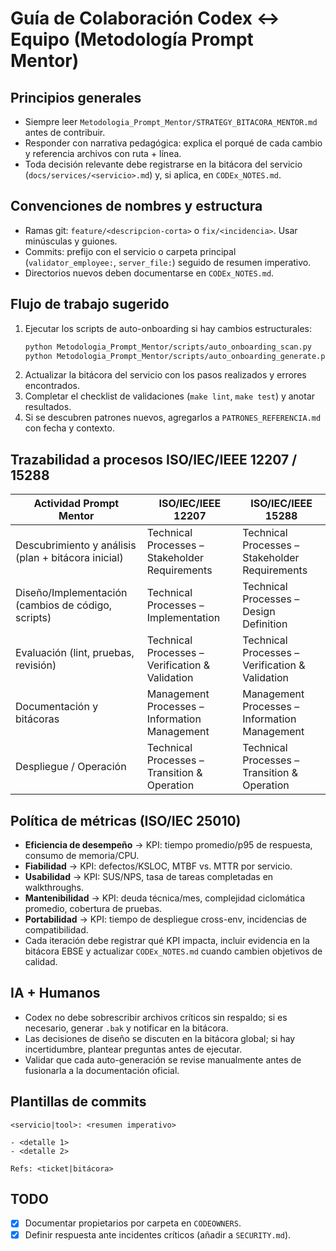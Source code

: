 # Guía de Colaboración Codex ↔ Equipo (Metodología Prompt Mentor)

## Principios generales
- Siempre leer `Metodologia_Prompt_Mentor/STRATEGY_BITACORA_MENTOR.md` antes de contribuir.
- Responder con narrativa pedagógica: explica el porqué de cada cambio y referencia archivos con ruta + línea.
- Toda decisión relevante debe registrarse en la bitácora del servicio (`docs/services/<servicio>.md`) y, si aplica, en `CODEx_NOTES.md`.

## Convenciones de nombres y estructura
- Ramas git: `feature/<descripcion-corta>` o `fix/<incidencia>`. Usar minúsculas y guiones.
- Commits: prefijo con el servicio o carpeta principal (`validator_employee:`, `server_file:`) seguido de resumen imperativo.
- Directorios nuevos deben documentarse en `CODEx_NOTES.md`.

## Flujo de trabajo sugerido
1. Ejecutar los scripts de auto-onboarding si hay cambios estructurales:
   ```bash
   python Metodologia_Prompt_Mentor/scripts/auto_onboarding_scan.py
   python Metodologia_Prompt_Mentor/scripts/auto_onboarding_generate.py
   ```
2. Actualizar la bitácora del servicio con los pasos realizados y errores encontrados.
3. Completar el checklist de validaciones (`make lint`, `make test`) y anotar resultados.
4. Si se descubren patrones nuevos, agregarlos a `PATRONES_REFERENCIA.md` con fecha y contexto.

## Trazabilidad a procesos ISO/IEC/IEEE 12207 / 15288
| Actividad Prompt Mentor | ISO/IEC/IEEE 12207 | ISO/IEC/IEEE 15288 |
|------------------------|--------------------|--------------------|
| Descubrimiento y análisis (plan + bitácora inicial) | Technical Processes – Stakeholder Requirements | Technical Processes – Stakeholder Requirements |
| Diseño/Implementación (cambios de código, scripts) | Technical Processes – Implementation | Technical Processes – Design Definition |
| Evaluación (lint, pruebas, revisión) | Technical Processes – Verification & Validation | Technical Processes – Verification & Validation |
| Documentación y bitácoras | Management Processes – Information Management | Management Processes – Information Management |
| Despliegue / Operación | Technical Processes – Transition & Operation | Technical Processes – Transition & Operation |

## Política de métricas (ISO/IEC 25010)
- **Eficiencia de desempeño** → KPI: tiempo promedio/p95 de respuesta, consumo de memoria/CPU.
- **Fiabilidad** → KPI: defectos/KSLOC, MTBF vs. MTTR por servicio.
- **Usabilidad** → KPI: SUS/NPS, tasa de tareas completadas en walkthroughs.
- **Mantenibilidad** → KPI: deuda técnica/mes, complejidad ciclomática promedio, cobertura de pruebas.
- **Portabilidad** → KPI: tiempo de despliegue cross-env, incidencias de compatibilidad.
- Cada iteración debe registrar qué KPI impacta, incluir evidencia en la bitácora EBSE y actualizar `CODEx_NOTES.md` cuando cambien objetivos de calidad.

## IA + Humanos
- Codex no debe sobrescribir archivos críticos sin respaldo; si es necesario, generar `.bak` y notificar en la bitácora.
- Las decisiones de diseño se discuten en la bitácora global; si hay incertidumbre, plantear preguntas antes de ejecutar.
- Validar que cada auto-generación se revise manualmente antes de fusionarla a la documentación oficial.

## Plantillas de commits
```
<servicio|tool>: <resumen imperativo>

- <detalle 1>
- <detalle 2>

Refs: <ticket|bitácora>
```

## TODO
- [x] Documentar propietarios por carpeta en `CODEOWNERS`.
- [x] Definir respuesta ante incidentes críticos (añadir a `SECURITY.md`).
